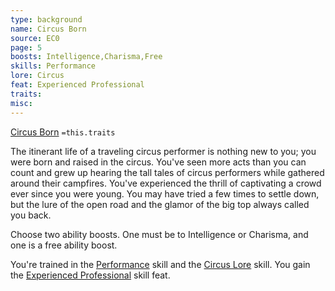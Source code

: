 ```yaml
---
type: background
name: Circus Born 
source: EC0
page: 5
boosts: Intelligence,Charisma,Free
skills: Performance
lore: Circus
feat: Experienced Professional
traits: 
misc: 
---
```


[Circus Born](###%20Circus%20Born)
`=this.traits`


The itinerant life of a traveling circus performer is nothing new to you; you were born and raised in the circus. You've seen more acts than you can count and grew up hearing the tall tales of circus performers while gathered around their campfires. You've experienced the thrill of captivating a crowd ever since you were young. You may have tried a few times to settle down, but the lure of the open road and the glamor of the big top always called you back.

Choose two ability boosts. One must be to Intelligence or Charisma, and one is a free ability boost.

You're trained in the [Performance](Performance) skill and the [Circus Lore](Circus%20Lore) skill. You gain the [Experienced Professional](Experienced%20Professional) skill feat.

